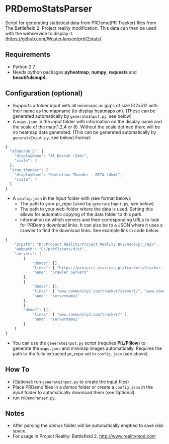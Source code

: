 # PRDemoStatsParser
Script for generating statistical data from PRDemo(PR Tracker) files from The Battlefield 2: Project reality modification. This data can then be used with the webservice to display it. (https://github.com/WouterJansen/prbf2stats).

## Requirements
* Python 2.7.
* Needs python packages **pyheatmap**, **numpy**, **requests** and **beautifulsoup4**.

## Configuration (optional)
* Supports a folder _input_ with all minimaps as jpg's of size 512x512 with their name as the mapname (to display heatmaps on). (These can be generated automatically by ```generateInput.py```, see below)
* A ```maps.json``` in the _input_ folder with information on the display name and the scale of the map(1,2,4 or 8). Without the scale defined there will be no heatmap data generated. (This can be generated automatically by ```generateInput.py```, see below) Format:
```javascript
{
  "albasrah_2": {
    "displayName": "Al Basrah (2km)",
    "scale": 2
  },
  "iron_thunder": {
    "displayName": "Operation Thunder - BETA (4km)",
    "scale": 4
  }
}
```
* A ```config.json``` in the _input_ folder with (see format below):
    * The path to your pr_repo (used by ```generateInput.py```, see below).
    * The path to your web-folder where the data is used. Setting this allows for automatic copying of the data folder to this path. 
    * information on which servers and their corresponding URLs to look for PRDemo download links. It can also be to a JSON where it uses a crawler to find the download links. See example link in code below.
```javascript
{
    "prpath": "D:/Project Reality/Project Reality BF2/mods/pr_repo",
    "webpath": "C:/prbf2stats/dist",
    "servers": [
        {
            "demos": [],
            "links": [ "https://projects.uturista.pt/trackers/tracker.json" ],
            "name": "Crawler Servers"
        },
        {
            "demos": [],
            "links": [ "www.community1.com/tracker/server1/", "www.community1.com/tracker/server2/" ], 
            "name": "servername1"
        },
	    {
	    "demos": [],
            "links": [ "www.community2.com/tracker/" ], 
            "name": "servername2"
        }
    ]
}
```
* You can use the ```generateInput.py``` script (requires **PIL/Pillow**)  to generate the ```maps.json``` and minimap images automatically. Requires the path to the fully extracted pr_repo set in ```config.json``` (see above).
## How To
* (Optional: run ```generateInput.py``` to create the input files)
* Place PRDemo files in a _demos_ folder or create a ```config.json``` in the _input_ folder to automatically download them (see Optional).
* run ```PRDemoParser.py```.

## Notes 
* After parsing the _demos_ folder will be automatically emptied to save disk space.
* For usage in Project Reality: Battlefield 2. http://www.realitymod.com
